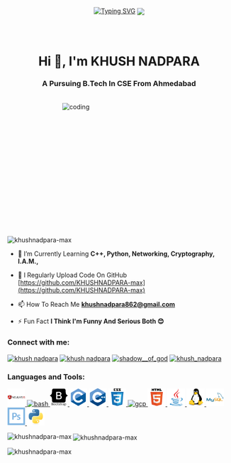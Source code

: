 <div align="center">
  
[![Typing SVG](https://readme-typing-svg.demolab.com/?lines=EAT,+SLEEP,+CODE;LEARN,+IMPLEMENT,+AGAIN+CODE;REPEAT+AGAIN+DUDE..!😜)](https://git.io/typing-svg)
<img src="https://user-images.githubusercontent.com/98517363/227380175-923d450b-d608-45fd-8d23-ccc1d26eb83b.gif" align="center" style="width: 40%" />
</div>
<br> <br>


<h1 align="center">Hi 👋, I'm KHUSH NADPARA</h1>
<h3 align="center">A Pursuing B.Tech In CSE From Ahmedabad</h3>
<br>
<img align = "right" alt = "coding" width = "380px" height = "300px" src = "https://media.tenor.com/Aw2-4sShkCUAAAAd/coding.gif">

<p align="left"> <img src="https://komarev.com/ghpvc/?username=khushnadpara-max&label=Profile%20views&color=0e75b6&style=flat" alt="khushnadpara-max" /> </p>

- 🌱 I’m Currently Learning **C++, Python, Networking, Cryptography, I.A.M.,**

- 📝 I Regularly Upload Code On GitHub [https://github.com/KHUSHNADPARA-max](https://github.com/KHUSHNADPARA-max)

- 📫 How To Reach Me **khushnadpara862@gmail.com**

- ⚡ Fun Fact **I Think I'm Funny And Serious Both 😊**

<h3 align="left">Connect with me:</h3>
<p align="left">
<a href="https://linkedin.com/in/khush nadpara" target="blank"><img align="center" src="https://raw.githubusercontent.com/rahuldkjain/github-profile-readme-generator/master/src/images/icons/Social/linked-in-alt.svg" alt="khush nadpara" height="30" width="40" /></a>
<a href="https://fb.com/khush nadpara" target="blank"><img align="center" src="https://raw.githubusercontent.com/rahuldkjain/github-profile-readme-generator/master/src/images/icons/Social/facebook.svg" alt="khush nadpara" height="30" width="40" /></a>
<a href="https://instagram.com/shadow__of_god" target="blank"><img align="center" src="https://raw.githubusercontent.com/rahuldkjain/github-profile-readme-generator/master/src/images/icons/Social/instagram.svg" alt="shadow__of_god" height="30" width="40" /></a>
<a href="https://www.leetcode.com/khush_nadpara" target="blank"><img align="center" src="https://raw.githubusercontent.com/rahuldkjain/github-profile-readme-generator/master/src/images/icons/Social/leet-code.svg" alt="khush_nadpara" height="30" width="40" /></a>
</p>

<h3 align="left">Languages and Tools:</h3>
<p align="left"> <a href="https://angular.io" target="_blank" rel="noreferrer"> <img src="https://raw.githubusercontent.com/devicons/devicon/master/icons/angularjs/angularjs-original-wordmark.svg" alt="angularjs" width="40" height="40"/> </a> <a href="https://www.gnu.org/software/bash/" target="_blank" rel="noreferrer"> <img src="https://www.vectorlogo.zone/logos/gnu_bash/gnu_bash-icon.svg" alt="bash" width="40" height="40"/> </a> <a href="https://getbootstrap.com" target="_blank" rel="noreferrer"> <img src="https://raw.githubusercontent.com/devicons/devicon/master/icons/bootstrap/bootstrap-plain-wordmark.svg" alt="bootstrap" width="40" height="40"/> </a> <a href="https://www.cprogramming.com/" target="_blank" rel="noreferrer"> <img src="https://raw.githubusercontent.com/devicons/devicon/master/icons/c/c-original.svg" alt="c" width="40" height="40"/> </a> <a href="https://www.w3schools.com/cpp/" target="_blank" rel="noreferrer"> <img src="https://raw.githubusercontent.com/devicons/devicon/master/icons/cplusplus/cplusplus-original.svg" alt="cplusplus" width="40" height="40"/> </a> <a href="https://www.w3schools.com/css/" target="_blank" rel="noreferrer"> <img src="https://raw.githubusercontent.com/devicons/devicon/master/icons/css3/css3-original-wordmark.svg" alt="css3" width="40" height="40"/> </a> <a href="https://cloud.google.com" target="_blank" rel="noreferrer"> <img src="https://www.vectorlogo.zone/logos/google_cloud/google_cloud-icon.svg" alt="gcp" width="40" height="40"/> </a> <a href="https://www.w3.org/html/" target="_blank" rel="noreferrer"> <img src="https://raw.githubusercontent.com/devicons/devicon/master/icons/html5/html5-original-wordmark.svg" alt="html5" width="40" height="40"/> </a> <a href="https://www.java.com" target="_blank" rel="noreferrer"> <img src="https://raw.githubusercontent.com/devicons/devicon/master/icons/java/java-original.svg" alt="java" width="40" height="40"/> </a> <a href="https://www.linux.org/" target="_blank" rel="noreferrer"> <img src="https://raw.githubusercontent.com/devicons/devicon/master/icons/linux/linux-original.svg" alt="linux" width="40" height="40"/> </a> <a href="https://www.mysql.com/" target="_blank" rel="noreferrer"> <img src="https://raw.githubusercontent.com/devicons/devicon/master/icons/mysql/mysql-original-wordmark.svg" alt="mysql" width="40" height="40"/> </a> <a href="https://www.photoshop.com/en" target="_blank" rel="noreferrer"> <img src="https://raw.githubusercontent.com/devicons/devicon/master/icons/photoshop/photoshop-line.svg" alt="photoshop" width="40" height="40"/> </a> <a href="https://www.python.org" target="_blank" rel="noreferrer"> <img src="https://raw.githubusercontent.com/devicons/devicon/master/icons/python/python-original.svg" alt="python" width="40" height="40"/> </a> </p>

<p><img align="left" src="https://github-readme-stats.vercel.app/api/top-langs?username=khushnadpara-max&show_icons=true&locale=en&layout=compact" alt="khushnadpara-max" /></p>

<p>&nbsp;<img align="center" src="https://github-readme-stats.vercel.app/api?username=khushnadpara-max&show_icons=true&locale=en" alt="khushnadpara-max" /></p>

<p><img align="center" src="https://github-readme-streak-stats.herokuapp.com/?user=khushnadpara-max&" alt="khushnadpara-max" /></p>
